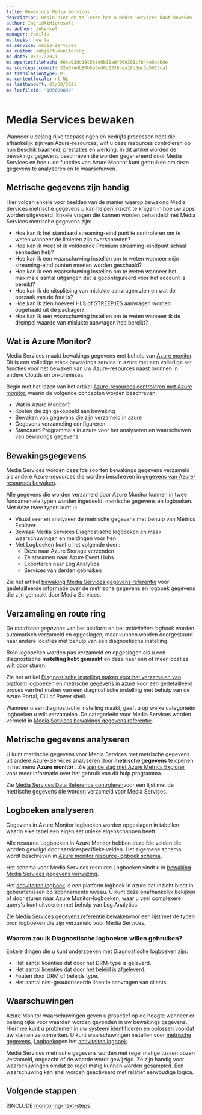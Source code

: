 ```yaml
---
title: Bewakings Media Services
description: Begin hier om te leren hoe u Media Services kunt bewaken
author: IngridAtMicrosoft
ms.author: inhenkel
manager: femilia
ms.topic: how-to
ms.service: media-services
ms.custom: subject-monitoring
ms.date: 03/17/2021
ms.openlocfilehash: 90ca92dc19c588d0b19adf009301cf844e0cdbde
ms.sourcegitcommit: 32e0fedb80b5a5ed0d2336cea18c3ec3b5015ca1
ms.translationtype: MT
ms.contentlocale: nl-NL
ms.lasthandoff: 03/30/2021
ms.locfileid: "105609039"
---
```

# <a name="monitor-media-services"></a>Media Services bewaken

Wanneer u belang rijke toepassingen en bedrijfs processen hebt die afhankelijk zijn van Azure-resources, wilt u deze resources controleren op hun Beschik baarheid, prestaties en werking. In dit artikel worden de bewakings gegevens beschreven die worden gegenereerd door Media Services en hoe u de functies van Azure Monitor kunt gebruiken om deze gegevens te analyseren en te waarschuwen.

## <a name="metrics-are-useful"></a>Metrische gegevens zijn handig

Hier volgen enkele voor beelden van de manier waarop bewaking Media Services metrische gegevens u kan helpen inzicht te krijgen in hoe uw apps worden uitgevoerd. Enkele vragen die kunnen worden behandeld met Media Services metrische gegevens zijn:

- Hoe kan ik het standaard streaming-eind punt te controleren om te weten wanneer de limieten zijn overschreden?
- Hoe kan ik weet of ik voldoende Premium streaming-eindpunt schaal eenheden heb?
- Hoe kan ik een waarschuwing instellen om te weten wanneer mijn streaming-eind punten moeten worden geschaald?
- Hoe kan ik een waarschuwing instellen om te weten wanneer het maximale aantal uitgangen dat is geconfigureerd voor het account is bereikt?
- Hoe kan ik de uitsplitsing van mislukte aanvragen zien en wat de oorzaak van de fout is?
- Hoe kan ik zien hoeveel HLS of STREEPJES aanvragen worden opgehaald uit de packager?
- Hoe kan ik een waarschuwing instellen om te weten wanneer ik de drempel waarde van mislukte aanvragen heb bereikt?

<!--THIS DOESN'T BELONG HERE Concurrency becomes a concern for the number of Streaming Endpoints used in a single account over time. You need to keep in mind the relationship between the number of concurrent streams with complex publishing parameters like dynamic packaging to multiple protocols, multiple DRM encryptions etc. Each additional published live stream adds to the CPU and output bandwidth on the Streaming Endpoint. With that in mind, you should use Azure Monitor to closely watch the Streaming Endpoint's utilization (CPU and Egress capacity) to make certain that you are scaling it appropriately (or split traffic out between multiple Streaming Endpoints if you are getting into very high concurrency).-->

<!-- Optional diagram showing monitoring for your service. If you need help creating one, contact 
robb@microsoft.com -->

## <a name="what-is-azure-monitor"></a>Wat is Azure Monitor?

Media Services maakt bewakings gegevens met behulp van [Azure monitor](../../../azure-monitor/overview.md). Dit is een volledige stack bewakings service in azure met een volledige set functies voor het bewaken van uw Azure-resources naast bronnen in andere Clouds en on-premises.

Begin met het lezen van het artikel [Azure-resources controleren met Azure monitor](../../../azure-monitor/essentials/monitor-azure-resource.md), waarin de volgende concepten worden beschreven:

- Wat is Azure Monitor?
- Kosten die zijn gekoppeld aan bewaking
- Bewaken van gegevens die zijn verzameld in azure
- Gegevens verzameling configureren
- Standaard Programma's in azure voor het analyseren en waarschuwen van bewakings gegevens

## <a name="monitoring-data"></a>Bewakingsgegevens

Media Services worden dezelfde soorten bewakings gegevens verzameld als andere Azure-resources die worden beschreven in [gegevens van Azure-resources bewaken](../../../azure-monitor/essentials/monitor-azure-resource.md#monitoring-data).

Alle gegevens die worden verzameld door Azure Monitor kunnen in twee fundamentele typen worden ingedeeld: metrische gegevens en logboeken. Met deze twee typen kunt u:

- Visualiseer en analyseer de metrische gegevens met behulp van Metrics Explorer.
- Bewaak Media Services Diagnostische logboeken en maak waarschuwingen en meldingen voor hen.
- Met Logboeken kunt u het volgende doen:
  - Deze naar Azure Storage verzenden
  - Ze streamen naar Azure Event Hubs
  - Exporteren naar Log Analytics
  - Services van derden gebruiken

Zie het artikel [bewaking Media Services gegevens referentie](monitor-media-services-data-reference.md) voor gedetailleerde informatie over de metrische gegevens en logboek gegevens die zijn gemaakt door Media Services.

## <a name="collection-and-routing"></a>Verzameling en route ring

De *metrische gegevens* van het platform en het *activiteiten logboek* worden automatisch verzameld en opgeslagen, maar kunnen worden doorgestuurd naar andere locaties met behulp van een diagnostische instelling.  

*Bron logboeken* worden pas verzameld en opgeslagen als u een diagnostische **instelling hebt gemaakt** en deze naar een of meer locaties wilt door sturen.

Zie het artikel [Diagnostische instelling maken voor het verzamelen van platform logboeken en metrische gegevens in azure](../../../azure-monitor/essentials/diagnostic-settings.md) voor een gedetailleerd proces van het maken van een diagnostische instelling met behulp van de Azure Portal, CLI of Power shell.

Wanneer u een diagnostische instelling maakt, geeft u op welke categorieën logboeken u wilt verzamelen. De categorieën voor Media Services worden vermeld in [Media Services bewakings gegevens referentie](monitor-media-services-data-reference.md).

## <a name="analyzing-metrics"></a>Metrische gegevens analyseren

U kunt metrische gegevens voor Media Services met metrische gegevens uit andere Azure-Services analyseren door **metrische gegevens** te openen in het menu **Azure monitor** . Zie [aan de slag met Azure Metrics Explorer](../../../azure-monitor/essentials/metrics-getting-started.md) voor meer informatie over het gebruik van dit hulp programma.

Zie [Media Services Data Reference controleren](monitor-media-services-data-reference.md)voor een lijst met de metrische gegevens die worden verzameld voor Media Services.

## <a name="analyzing-logs"></a>Logboeken analyseren

Gegevens in Azure Monitor logboeken worden opgeslagen in tabellen waarin elke tabel een eigen set unieke eigenschappen heeft.  

Alle resource Logboeken in Azure Monitor hebben dezelfde velden die worden gevolgd door servicespecifieke velden. Het algemene schema wordt beschreven in [Azure monitor resource-logboek schema](../../../azure-monitor/essentials/resource-logs-schema.md#top-level-common-schema).

Het schema voor Media Services resource Logboeken vindt u in [bewaking Media Services gegevens verwijzing](monitor-media-services-data-reference.md).

Het [activiteiten logboek](../../../azure-monitor/essentials/activity-log.md) is een platform logboek in azure dat inzicht biedt in gebeurtenissen op abonnements niveau. U kunt deze onafhankelijk bekijken of door sturen naar Azure Monitor-logboeken, waar u veel complexere query's kunt uitvoeren met behulp van Log Analytics.

Zie [Media Services gegevens referentie bewaken](monitor-media-services-data-reference.md)voor een lijst met de typen bron logboeken die zijn verzameld voor Media Services.

### <a name="why-would-i-want-to-use-diagnostic-logs"></a>Waarom zou ik Diagnostische logboeken willen gebruiken?

Enkele dingen die u kunt onderzoeken met Diagnostische logboeken zijn:

- Het aantal licenties dat door het DRM-type is geleverd.
- Het aantal licenties dat door het beleid is afgeleverd.
- Fouten door DRM of beleids type.
- Het aantal niet-geautoriseerde licentie aanvragen van clients.

## <a name="alerts"></a>Waarschuwingen

Azure Monitor waarschuwingen geven u proactief op de hoogte wanneer er belang rijke voor waarden worden gevonden in uw bewakings gegevens. Hiermee kunt u problemen in uw systeem identificeren en oplossen voordat uw klanten ze opmerken. U kunt waarschuwingen instellen voor [metrische gegevens](../../../azure-monitor/alerts/alerts-metric-overview.md), [Logboeken](../../../azure-monitor/alerts/alerts-unified-log.md)en het [activiteiten logboek](../../../azure-monitor/alerts/activity-log-alerts.md).

Media Services metrische gegevens worden met regel matige tussen pozen verzameld, ongeacht of de waarde wordt gewijzigd. Ze zijn handig voor waarschuwingen omdat ze regel matig kunnen worden gesampled. Een waarschuwing kan snel worden geactiveerd met relatief eenvoudige logica.

<!--
The following table lists common and recommended alert rules for Media Services.

<!-- Fill in the table with metric and log alerts that would be valuable for your service. Change the format as necessary to make it more readable
**PLACEHOLDER** table

| Alert type | Condition | Description  |
|:---|:---|:---|
| | | |
| | | |
-->

## <a name="next-steps"></a>Volgende stappen

[!INCLUDE [monitoring-next-steps](../includes/monitoring-next-steps.md)]
